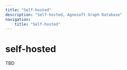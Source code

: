 ```yaml
---
title: "Self-hosted"
description: "Self-hosted, Agnesoft Graph Database"
navigation:
    title: "Self-hosted"
---
```


# self-hosted

TBD
